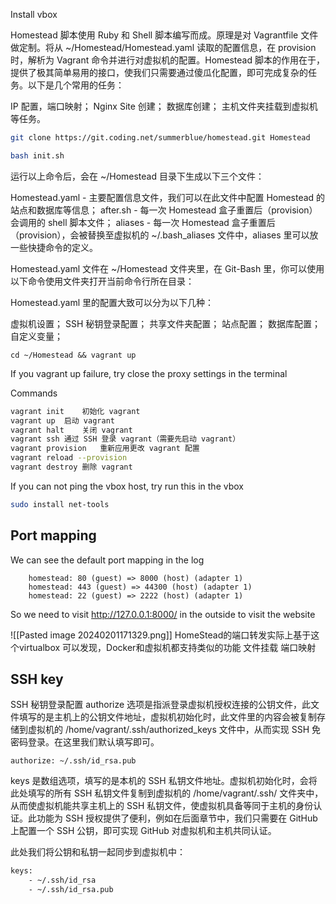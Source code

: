 
Install vbox

Homestead 脚本使用 Ruby 和 Shell 脚本编写而成。原理是对 Vagrantfile 文件做定制。将从 ~/Homestead/Homestead.yaml 读取的配置信息，在 provision 时，解析为 Vagrant 命令并进行对虚拟机的配置。Homestead 脚本的作用在于，提供了极其简单易用的接口，使我们只需要通过傻瓜化配置，即可完成复杂的任务。以下是几个常用的任务：

IP 配置，端口映射；
Nginx Site 创建；
数据库创建；
主机文件夹挂载到虚拟机等任务。

```bash
git clone https://git.coding.net/summerblue/homestead.git Homestead
```

```bash
bash init.sh
```

运行以上命令后，会在 ~/Homestead 目录下生成以下三个文件：

Homestead.yaml - 主要配置信息文件，我们可以在此文件中配置 Homestead 的站点和数据库等信息；
after.sh - 每一次 Homestead 盒子重置后（provision）会调用的 shell 脚本文件；
aliases - 每一次 Homestead 盒子重置后（provision），会被替换至虚拟机的 ~/.bash_aliases 文件中，aliases 里可以放一些快捷命令的定义。



Homestead.yaml 文件在 ~/Homestead 文件夹里，在 Git-Bash 里，你可以使用以下命令使用文件夹打开当前命令行所在目录：

Homestead.yaml 里的配置大致可以分为以下几种：

虚拟机设置；
SSH 秘钥登录配置；
共享文件夹配置；
站点配置；
数据库配置；
自定义变量；


```
cd ~/Homestead && vagrant up
```

If you vagrant up failure, try close the proxy settings in the terminal



Commands

```bash
vagrant init	初始化 vagrant
vagrant up	启动 vagrant
vagrant halt	关闭 vagrant
vagrant ssh	通过 SSH 登录 vagrant（需要先启动 vagrant）
vagrant provision	重新应用更改 vagrant 配置
vagrant reload --provision
vagrant destroy	删除 vagrant
```




If you can not ping the vbox host, try run this in the vbox 

```bash
sudo install net-tools
```



## Port mapping
We can see the default port mapping in the log

```
    homestead: 80 (guest) => 8000 (host) (adapter 1)
    homestead: 443 (guest) => 44300 (host) (adapter 1)
    homestead: 22 (guest) => 2222 (host) (adapter 1)
```

So we need to visit http://127.0.0.1:8000/ in the outside to visit the website

![[Pasted image 20240201171329.png]]
HomeStead的端口转发实际上基于这个virtualbox
可以发现，Docker和虚拟机都支持类似的功能 文件挂载 端口映射

## SSH key

SSH 秘钥登录配置
authorize 选项是指派登录虚拟机授权连接的公钥文件，此文件填写的是主机上的公钥文件地址，虚拟机初始化时，此文件里的内容会被复制存储到虚拟机的 /home/vagrant/.ssh/authorized_keys 文件中，从而实现 SSH 免密码登录。在这里我们默认填写即可。

`authorize: ~/.ssh/id_rsa.pub`

keys 是数组选项，填写的是本机的 SSH 私钥文件地址。虚拟机初始化时，会将此处填写的所有 SSH 私钥文件复制到虚拟机的 /home/vagrant/.ssh/ 文件夹中，从而使虚拟机能共享主机上的 SSH 私钥文件，使虚拟机具备等同于主机的身份认证。此功能为 SSH 授权提供了便利，例如在后面章节中，我们只需要在 GitHub 上配置一个 SSH 公钥，即可实现 GitHub 对虚拟机和主机共同认证。

此处我们将公钥和私钥一起同步到虚拟机中：

```bash
keys:
    - ~/.ssh/id_rsa
    - ~/.ssh/id_rsa.pub
```

